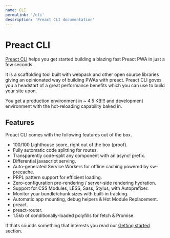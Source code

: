```yaml
---
name: CLI
permalink: '/cli'
description: 'Preact CLI documentation'
---
```


# Preact CLI
[Preact CLI](https://github.com/preactjs/preact-cli/) helps you get started building a blazing fast Preact PWA in just a few seconds.

It is a scaffolding tool built with webpack and other open source libraries giving an opinionated way of building PWAs with preact. Preact CLI goves you a headstart of a great performance benefits which you can use to build your site upon.

You get a production environment in ~ 4.5 KB!!! and development environment with the hot-reloading capability baked in.

## Features

Preact CLI comes with the following features out of the box.

- 100/100 Lighthouse score, right out of the box (proof).
- Fully automatic code splitting for routes.
- Transparently code-split any component with an async! prefix.
- Differential javascript serving.
- Auto-generated Service Workers for offline caching powered by sw-precache.
- PRPL pattern support for efficient loading.
- Zero-configuration pre-rendering / server-side rendering hydration.
- Support for CSS Modules, LESS, Sass, Stylus; with Autoprefixer.
- Monitor your bundle/chunk sizes with built-in tracking.
- Automatic app mounting, debug helpers & Hot Module Replacement.
- preact.
- preact-router.
- 1.5kb of conditionally-loaded polyfills for fetch & Promise.

If thats sounds something that interests you read our [Getting started](/cli/getting-started) section.
